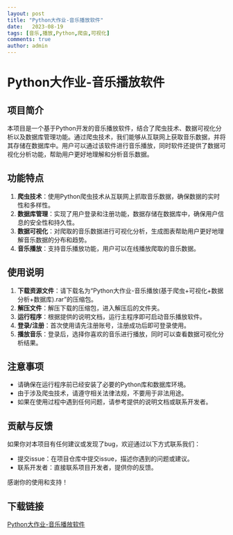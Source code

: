 ```yaml
---
layout: post
title: "Python大作业-音乐播放软件"
date:   2023-08-19
tags: [音乐,播放,Python,爬虫,可视化]
comments: true
author: admin
---
```

# Python大作业-音乐播放软件

## 项目简介

本项目是一个基于Python开发的音乐播放软件，结合了爬虫技术、数据可视化分析以及数据库管理功能。通过爬虫技术，我们能够从互联网上获取音乐数据，并将其存储在数据库中。用户可以通过该软件进行音乐播放，同时软件还提供了数据可视化分析功能，帮助用户更好地理解和分析音乐数据。

## 功能特点

1. **爬虫技术**：使用Python爬虫技术从互联网上抓取音乐数据，确保数据的实时性和多样性。
2. **数据库管理**：实现了用户登录和注册功能，数据存储在数据库中，确保用户信息的安全性和持久性。
3. **数据可视化**：对爬取的音乐数据进行可视化分析，生成图表帮助用户更好地理解音乐数据的分布和趋势。
4. **音乐播放**：支持音乐播放功能，用户可以在线播放爬取的音乐数据。

## 使用说明

1. **下载资源文件**：请下载名为“Python大作业-音乐播放(基于爬虫+可视化+数据分析+数据库).rar”的压缩包。
2. **解压文件**：解压下载的压缩包，进入解压后的文件夹。
3. **运行程序**：根据提供的说明文档，运行主程序即可启动音乐播放软件。
4. **登录/注册**：首次使用请先注册账号，注册成功后即可登录使用。
5. **播放音乐**：登录后，选择你喜欢的音乐进行播放，同时可以查看数据可视化分析结果。

## 注意事项

- 请确保在运行程序前已经安装了必要的Python库和数据库环境。
- 由于涉及爬虫技术，请遵守相关法律法规，不要用于非法用途。
- 如果在使用过程中遇到任何问题，请参考提供的说明文档或联系开发者。

## 贡献与反馈

如果你对本项目有任何建议或发现了bug，欢迎通过以下方式联系我们：

- 提交issue：在项目仓库中提交issue，描述你遇到的问题或建议。
- 联系开发者：直接联系项目开发者，提供你的反馈。

感谢你的使用和支持！

## 下载链接

[Python大作业-音乐播放软件](https://pan.quark.cn/s/68efdae61186)